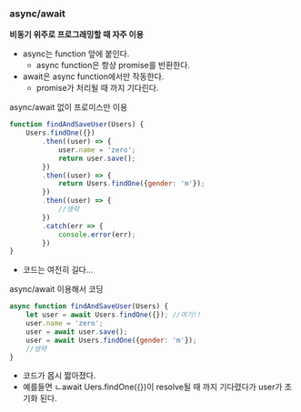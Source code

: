 ### async/await
__비동기 위주로 프로그래밍할 때 자주 이용__

- async는 function 앞에 붙인다.
  - async function은 항상 promise를 반환한다.
- await은 async function에서만 작동한다.
  - promise가 처리될 때 까지 기다린다.

async/await 없이 프로미스만 이용
```javascript
function findAndSaveUser(Users) {
    Users.findOne({})
        .then((user) => {
            user.name = 'zero';
            return user.save();
        })
        .then((user) => {
            return Users.findOne({gender: 'm'});
        })
        .then((user) => {
            //생략
        })
        .catch(err => {
            console.error(err);
        })
}
```
- 코드는 여전히 길다...

async/await 이용해서 코딩
```javascript
async function findAndSaveUser(Users) {
    let user = await Users.findOne({}); //여기!!
    user.name = 'zero';
    user = await user.save();
    user = await Users.findOne({gender: 'm'});
    //생략
}
```
- 코드가 몹시 짧아졌다.
- 예를들면 ㄴawait Uers.findOne({})이 resolve될 때 까지 기다렸다가 user가 초기화 된다.

